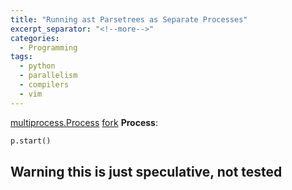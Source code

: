 ```yaml
---
title: "Running ast Parsetrees as Separate Processes"
excerpt_separator: "<!--more-->"
categories:
  - Programming
tags:
  - python
  - parallelism
  - compilers
  - vim
---
```


[multiprocess.Process](https://docs.python.org/3/library/multiprocessing.html)
[fork][1]
**Process**:

~~~python
p.start()                                              
~~~

## Warning this is just speculative, not tested

[1]: https://en.wikipedia.org/wiki/Fork_(system_call)
